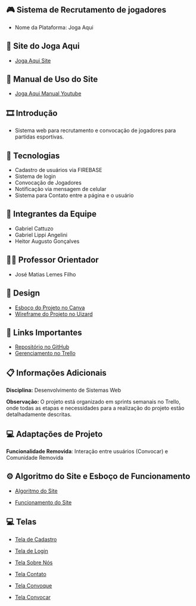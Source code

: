 ## 🎮 Sistema de Recrutamento de jogadores
- Nome da Plataforma: Joga Aqui

## 📲 Site do Joga Aqui
- [Joga Aqui Site](https://projeto-devweb.vercel.app/)

## 📌 Manual de Uso do Site

- [Joga Aqui Manual Youtube](https://youtu.be/EPcR1KpKKEE)

## 🎞 Introdução 
- Sistema web para recrutamento e convocação de jogadores para partidas esportivas.

## 🎯 Tecnologias
- Cadastro de usuários via FIREBASE
- Sistema de login
- Convocação de Jogadores
- Notificação via mensagem de celular
- Sistema para Contato entre a página e o usuário

## 👥 Integrantes da Equipe

- Gabriel Cattuzo 
- Gabriel Lippi Angelini
- Heitor Augusto Gonçalves

## 👨‍🏫 Professor Orientador
- José Matias Lemes Filho

## 🎨 Design
- [Esboço do Projeto no Canva](https://www.canva.com/design/DAGTGnuKYJM/wJBhvL9siPmaZzfhDwvVIw/view?mode=prototype)
- [Wireframe do Projeto no Uizard](https://app.uizard.io/p/17f88208/overview)

## 🔗 Links Importantes
- [Repositório no GitHub](https://github.com/GabrielLippi05/Projeto-01-Desenvolvimento-Web)
- [Gerenciamento no Trello](https://trello.com/b/QRi33GGV/trello-projeto-pi)

## 📋 Informações Adicionais
**Disciplina:** Desenvolvimento de Sistemas Web

**Observação:** O projeto está organizado em sprints semanais no Trello, onde todas as etapas e necessidades para a realização do projeto estão detalhadamente descritas.

## 💻 Adaptações de Projeto

**Funcionalidade Removida**: Interação entre usuários (Convocar) e Comunidade Removida

## ⚙️ Algoritmo do Site e Esboço de Funcionamento

- [Algoritmo do Site][def]

[def]: /assets/algoritmo.jpg

- [Funcionamento do Site][def2]

[def2]: /assets/funcionamento.jpg

## 💻 Telas

- [Tela de Cadastro][def3]

[def3]: /assets/registrar.png

- [Tela de Login][def4]

[def4]: /assets/login.png

- [Tela Sobre Nós][def5]

[def5]: /assets/sobrenos.png

- [Tela Contato][def6]

[def6]: /assets/contato.png

- [Tela Convoque][def7]

[def7]: /assets/convocar.png

- [Tela Convocar][def8]

[def8]: /assets/convoque.png

